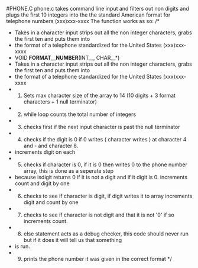 #PHONE.C
phone.c takes command line input and filters out non digits and plugs the first 10 integers into the the standard
American format for telephone numbers (xxx)xxx-xxxx
The function works as so:
/*
 * Takes in a character input strips out all the non integer characters, grabs the first ten and puts them into
 * the format of a telephone standardized for the United States (xxx)xxx-xxxx
 * VOID __FORMAT__NUMBER__(INT__, CHAR__*)
 * Takes in a character input strips out all the non integer characters, grabs the first ten and puts them into
 * the format of a telephone standardized for the United States (xxx)xxx-xxxx
 * 1) Sets max character size of the array to 14 (10 digits + 3 format characters + 1 null terminator)
 * 2) while loop counts the total number of integers
 * 3) checks first if the next input character is past the null terminator
 * 4) checks if the digit is 0 if 0 writes ( character writes ) at character 4 and - and character 8.
 * increments digit on each
 * 5) checks if character is 0, if it is 0 then writes 0 to the phone number array, this is done as a seperate step
 * because isdigit returns 0 if it is not a digit and if it digit is 0. increments count and digit by one
 * 6) checks to see if character is digit, if digit writes it to array increments digit and count by one
 * 7) checks to see if character is not digit and that it is not '0' if so increments count.
 * 8) else statement acts as a debug checker, this code should never run but if it does it will tell us that something
 * is run.
 * 9) prints the phone number it was given in the correct format
 */